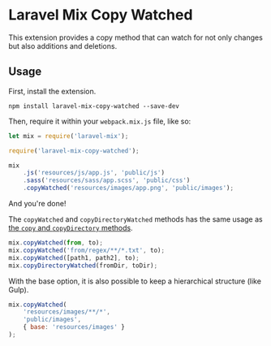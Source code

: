# Laravel Mix Copy Watched

This extension provides a copy method that can watch for not only changes but also additions and deletions.

## Usage

First, install the extension.

```
npm install laravel-mix-copy-watched --save-dev
```

Then, require it within your `webpack.mix.js` file, like so:

```js
let mix = require('laravel-mix');

require('laravel-mix-copy-watched');

mix
    .js('resources/js/app.js', 'public/js')
    .sass('resources/sass/app.scss', 'public/css')
    .copyWatched('resources/images/app.png', 'public/images');
```

And you're done!

The `copyWatched` and `copyDirectoryWatched` methods has the same usage as [the `copy` and `copyDirectory` methods](https://laravel-mix.com/docs/4.0/copying-files).

```js
mix.copyWatched(from, to);
mix.copyWatched('from/regex/**/*.txt', to);
mix.copyWatched([path1, path2], to);
mix.copyDirectoryWatched(fromDir, toDir);
```

With the base option, it is also possible to keep a hierarchical structure (like Gulp).

```js
mix.copyWatched(
    'resources/images/**/*',
    'public/images',
    { base: 'resources/images' }
);
```
